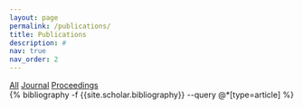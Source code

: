 ```yaml
---
layout: page
permalink: /publications/
title: Publications
description: #
nav: true
nav_order: 2
---
```

<!-- _pages/publications.md -->
<div class="filter-buttons">
  <a href="/publications">All</a>
  <a href="/publications_article">Journal</a>
  <a href="/publications_proceedings">Proceedings</a>
</div>
<div class="publications">
{% bibliography -f {{site.scholar.bibliography}} --query @*[type=article] %}
</div>

